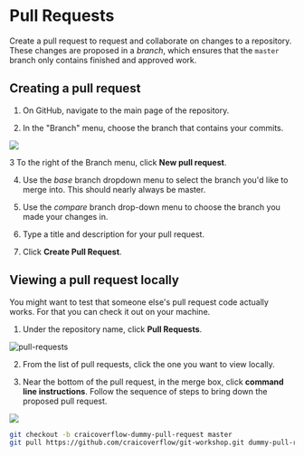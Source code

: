 # Pull Requests

Create a pull request to request and collaborate on changes to a repository. These changes are proposed in a *branch*, which ensures that the `master` branch only contains finished and approved work.

## Creating a pull request

1. On GitHub, navigate to the main page of the repository.

2. In the "Branch" menu, choose the branch that contains your commits.

![](https://help.github.com/assets/images/help/pull_requests/branch-dropdown.png)

3 To the right of the Branch menu, click **New pull request**.

4. Use the *base* branch dropdown menu to select the branch you'd like to merge into. This should nearly always be master.

5. Use the *compare* branch drop-down menu to choose the branch you made your changes in.

6. Type a title and description for your pull request.

7. Click **Create Pull Request**.

## Viewing a pull request locally

You might want to test that someone else's pull request code actually works. For that you can check it out on your machine.

1. Under the repository name, click **Pull Requests**.

![pull-requests](https://help.github.com/assets/images/help/repository/repo-tabs-pull-requests.png)

2. From the list of pull requests, click the one you want to view locally.

3. Near the bottom of the pull request, in the merge box, click **command line instructions**. Follow the sequence of steps to bring down the proposed pull request.

![](https://help.github.com/assets/images/help/pull_requests/pull_request_show_command_line_merge.png)

```sh
git checkout -b craicoverflow-dummy-pull-request master
git pull https://github.com/craicoverflow/git-workshop.git dummy-pull-request
```